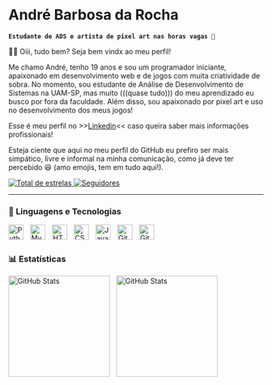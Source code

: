 #  André Barbosa da Rocha

**`Estudante de ADS e artista de pixel art nas horas vagas 👾`**

👋😸 Oiii, tudo bem? Seja bem vindx ao meu perfil! 

Me chamo André, tenho 19 anos e sou um programador iniciante, apaixonado em desenvolvimento web e de jogos com muita criatividade de sobra. No momento, sou estudante de Análise de Desenvolvimento de Sistemas na UAM-SP, mas muito (((quase tudo))) do meu aprendizado eu busco por fora da faculdade. Além disso, sou apaixonado por pixel art e uso no desenvolvimento dos meus jogos!

Esse é meu perfil no >>[Linkedin](https://www.linkedin.com/in/andre-barbosa-da-rocha/)<< caso queira saber mais informações profissionais!

Esteja ciente que aqui no meu perfil do GitHub eu prefiro ser mais simpático, livre e informal na minha comunicação, como já deve ter percebido 😆 (amo emojis, tem em tudo aqui!).



<p align="left">
   </a> 
    <a href="https://github.com/bbsrch?tab=repositories&sort=stargazers">
        <img 
            alt="Total de estrelas" 
            title="Já dá pra fazer uma constelação?" 
            src="https://custom-icon-badges.demolab.com/github/stars/bbsrch?color=55960c&style=for-the-badge&labelColor=488207&logo=star&label=estrelas"
        />
    </a>
    <a href="https://github.com/bbsrch?tab=followers">
        <img 
            alt="Seguidores" 
            title="Me segue aí, por favorzinhu" 
            src="https://custom-icon-badges.demolab.com/github/followers/bbsrch?color=236ad3&labelColor=1155ba&style=for-the-badge&logo=github&label=Seguidores&logoColor=white"
        />
    </a>
</p>

---

### 🤖 Linguagens e Tecnologias

<img 
    align="left" 
    alt="Python" 
    title="Python"
    width="30px" 
    style="padding-right: 10px;" 
    src="https://cdn.jsdelivr.net/gh/devicons/devicon@latest/icons/python/python-original.svg" 
/>
<img 
    align="left" 
    alt="MySQL" 
    title="MySQL"
    width="30px" 
    style="padding-right: 10px;" 
    src="https://cdn.jsdelivr.net/gh/devicons/devicon@latest/icons/mysql/mysql-original.svg" 
/>
<img 
    align="left" 
    alt="HTML"
    title="HTML" 
    width="30px" 
    style="padding-right: 10px;" 
    src="https://cdn.jsdelivr.net/gh/devicons/devicon@latest/icons/html5/html5-original.svg" 
/>
<img 
    align="left" 
    alt="CSS" 
    title="CSS"
    width="30px" 
    style="padding-right: 10px;" 
    src="https://cdn.jsdelivr.net/gh/devicons/devicon@latest/icons/css3/css3-original.svg" 
/>
<img 
    align="left" 
    alt="JavaScript" 
    title="JavaScript"
    width="30px" 
    style="padding-right: 10px;" 
    src="https://cdn.jsdelivr.net/gh/devicons/devicon@latest/icons/javascript/javascript-original.svg" 
/>
<img 
    align="left" 
    alt="Git" 
    title="Git"
    width="30px" 
    style="padding-right: 10px;" 
    src="https://cdn.jsdelivr.net/gh/devicons/devicon@latest/icons/git/git-original.svg" 
/>
<img 
    align="left" 
    alt="GitHub" 
    title="GitHub"
    width="30px" 
    style="padding-right: 10px;" 
    src="https://cdn.jsdelivr.net/gh/devicons/devicon@latest/icons/github/github-original.svg" 
/>

<br/>
<br/>

### 📊 Estatísticas

<p>
  <img 
    align="left" 
    alt="GitHub Stats" 
    height="200" 
    style="padding-right: 10px;" 
    src="https://github-readme-stats.vercel.app/api?username=bbsrch&show_icons=true&theme=merko&locale=pt-br" 
  />

<img 
      align="left" 
      alt="GitHub Stats" 
      height="200" 
      src="https://github-readme-stats.vercel.app/api/top-langs/?username=bbsrch&theme=merko&layout=compact&custom_title=Tecnologias&langs_count=9" 
  />

</p>
